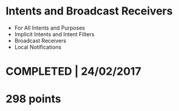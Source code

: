 # Intents and Broadcast Receivers
- For All Intents and Purposes 
- Implicit Intents and Intent Filters 
- Broadcast Receivers
- Local Notifications 

# COMPLETED | 24/02/2017
# 298 points
